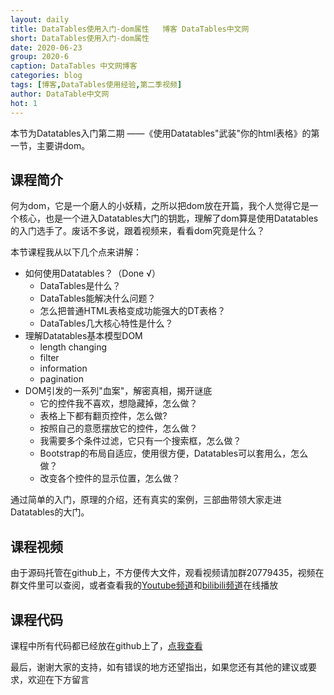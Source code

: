 ```yaml
---
layout: daily
title: DataTables使用入门-dom属性   博客 DataTables中文网
short: DataTables使用入门-dom属性
date: 2020-06-23
group: 2020-6
caption: DataTables 中文网博客
categories: blog
tags: [博客,DataTables使用经验,第二季视频]
author: DataTable中文网
hot: 1
---
```


本节为Datatables入门第二期 ——《使用Datatables"武装"你的html表格》的第一节，主要讲dom。

## 课程简介

何为dom，它是一个磨人的小妖精，之所以把dom放在开篇，我个人觉得它是一个核心，也是一个进入Datatables大门的钥匙，理解了dom算是使用Datatables的入门选手了。废话不多说，跟着视频来，看看dom究竟是什么？


<!--more-->

本节课程我从以下几个点来讲解：

- 如何使用Datatables？（Done √）
    - DataTables是什么？
    - DataTables能解决什么问题？
    - 怎么把普通HTML表格变成功能强大的DT表格？
    - DataTables几大核心特性是什么？
- 理解Datatables基本模型DOM
    - length changing
    - filter
    - information
    - pagination
- DOM引发的一系列"血案"，解密真相，揭开谜底
    - 它的控件我不喜欢，想隐藏掉，怎么做？
    - 表格上下都有翻页控件，怎么做?
    - 按照自己的意愿摆放它的控件，怎么做？
    - 我需要多个条件过滤，它只有一个搜索框，怎么做？
    - Bootstrap的布局自适应，使用很方便，Datatables可以套用么，怎么做？
    - 改变各个控件的显示位置，怎么做？
    
通过简单的入门，原理的介绍，还有真实的案例，三部曲带领大家走进Datatables的大门。


## 课程视频

由于源码托管在github上，不方便传大文件，观看视频请加群20779435，视频在群文件里可以查阅，或者查看我的[Youtube频道][youtube]和[bilibili频道][bilibili]在线播放

## 课程代码

课程中所有代码都已经放在github上了，[点我查看][github]

最后，谢谢大家的支持，如有错误的地方还望指出，如果您还有其他的建议或要求，欢迎在下方留言


[youtube]: https://www.youtube.com/playlist?list=PLfl1Raz12t6s43Fb--qDoIsBPKHEme7FO
[bilibili]: https://space.bilibili.com/618644465/channel/detail?cid=133983
[github]: https://github.com/ssy341/datatables-season2/tree/master/example01